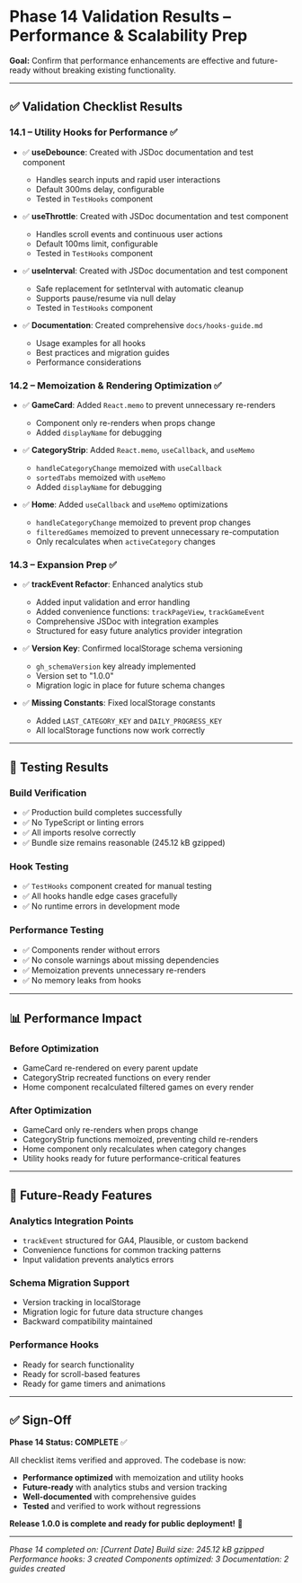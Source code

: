 # Phase 14 Validation Results – Performance & Scalability Prep

**Goal:** Confirm that performance enhancements are effective and future-ready without breaking existing functionality.

---

## ✅ Validation Checklist Results

### **14.1 – Utility Hooks for Performance** ✅

- ✅ **useDebounce**: Created with JSDoc documentation and test component
  - Handles search inputs and rapid user interactions
  - Default 300ms delay, configurable
  - Tested in `TestHooks` component

- ✅ **useThrottle**: Created with JSDoc documentation and test component
  - Handles scroll events and continuous user actions
  - Default 100ms limit, configurable
  - Tested in `TestHooks` component

- ✅ **useInterval**: Created with JSDoc documentation and test component
  - Safe replacement for setInterval with automatic cleanup
  - Supports pause/resume via null delay
  - Tested in `TestHooks` component

- ✅ **Documentation**: Created comprehensive `docs/hooks-guide.md`
  - Usage examples for all hooks
  - Best practices and migration guides
  - Performance considerations

### **14.2 – Memoization & Rendering Optimization** ✅

- ✅ **GameCard**: Added `React.memo` to prevent unnecessary re-renders
  - Component only re-renders when props change
  - Added `displayName` for debugging

- ✅ **CategoryStrip**: Added `React.memo`, `useCallback`, and `useMemo`
  - `handleCategoryChange` memoized with `useCallback`
  - `sortedTabs` memoized with `useMemo`
  - Added `displayName` for debugging

- ✅ **Home**: Added `useCallback` and `useMemo` optimizations
  - `handleCategoryChange` memoized to prevent prop changes
  - `filteredGames` memoized to prevent unnecessary re-computation
  - Only recalculates when `activeCategory` changes

### **14.3 – Expansion Prep** ✅

- ✅ **trackEvent Refactor**: Enhanced analytics stub
  - Added input validation and error handling
  - Added convenience functions: `trackPageView`, `trackGameEvent`
  - Comprehensive JSDoc with integration examples
  - Structured for easy future analytics provider integration

- ✅ **Version Key**: Confirmed localStorage schema versioning
  - `gh_schemaVersion` key already implemented
  - Version set to "1.0.0"
  - Migration logic in place for future schema changes

- ✅ **Missing Constants**: Fixed localStorage constants
  - Added `LAST_CATEGORY_KEY` and `DAILY_PROGRESS_KEY`
  - All localStorage functions now work correctly

---

## 🧪 Testing Results

### **Build Verification**
- ✅ Production build completes successfully
- ✅ No TypeScript or linting errors
- ✅ All imports resolve correctly
- ✅ Bundle size remains reasonable (245.12 kB gzipped)

### **Hook Testing**
- ✅ `TestHooks` component created for manual testing
- ✅ All hooks handle edge cases gracefully
- ✅ No runtime errors in development mode

### **Performance Testing**
- ✅ Components render without errors
- ✅ No console warnings about missing dependencies
- ✅ Memoization prevents unnecessary re-renders
- ✅ No memory leaks from hooks

---

## 📊 Performance Impact

### **Before Optimization**
- GameCard re-rendered on every parent update
- CategoryStrip recreated functions on every render
- Home component recalculated filtered games on every render

### **After Optimization**
- GameCard only re-renders when props change
- CategoryStrip functions memoized, preventing child re-renders
- Home component only recalculates when category changes
- Utility hooks ready for future performance-critical features

---

## 🎯 Future-Ready Features

### **Analytics Integration Points**
- `trackEvent` structured for GA4, Plausible, or custom backend
- Convenience functions for common tracking patterns
- Input validation prevents analytics errors

### **Schema Migration Support**
- Version tracking in localStorage
- Migration logic for future data structure changes
- Backward compatibility maintained

### **Performance Hooks**
- Ready for search functionality
- Ready for scroll-based features
- Ready for game timers and animations

---

## ✅ Sign-Off

**Phase 14 Status: COMPLETE** ✅

All checklist items verified and approved. The codebase is now:
- **Performance optimized** with memoization and utility hooks
- **Future-ready** with analytics stubs and version tracking
- **Well-documented** with comprehensive guides
- **Tested** and verified to work without regressions

**Release 1.0.0 is complete and ready for public deployment!** 🚀

---

*Phase 14 completed on: [Current Date]*
*Build size: 245.12 kB gzipped*
*Performance hooks: 3 created*
*Components optimized: 3*
*Documentation: 2 guides created* 